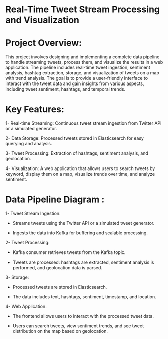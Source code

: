 # Real-Time Tweet Stream Processing and Visualization

# Project Overview:

This project involves designing and implementing a complete data pipeline to handle streaming tweets, process them, and visualize the results in a web application. The pipeline includes real-time tweet ingestion, sentiment analysis, hashtag extraction, storage, and visualization of tweets on a map with trend analysis. The goal is to provide a user-friendly interface to interact with the tweet data and gain insights from various aspects, including tweet sentiment, hashtags, and temporal trends.

# Key Features:

1- Real-time Streaming: Continuous tweet stream ingestion from Twitter API or a simulated generator.

2- Data Storage: Processed tweets stored in Elasticsearch for easy querying and analysis.

3- Tweet Processing: Extraction of hashtags, sentiment analysis, and geolocation.

4- Visualization: A web application that allows users to search tweets by keyword, display them on a map, visualize trends over time, and analyze sentiment.


# Data Pipeline Diagram :

1- Tweet Stream Ingestion:

  - Streams tweets using the Twitter API or a simulated tweet generator.

  - Ingests the data into Kafka for buffering and scalable processing.

2- Tweet Processing:

  - Kafka consumer retrieves tweets from the Kafka topic.
    
  - Tweets are processed: hashtags are extracted, sentiment analysis is performed, and geolocation data is parsed.

3- Storage:

  -  Processed tweets are stored in Elasticsearch.
    
  - The data includes text, hashtags, sentiment, timestamp, and location.

4- Web Application:

 - The frontend allows users to interact with the processed tweet data.
  
 - Users can search tweets, view sentiment trends, and see tweet distribution on the map based on geolocation.
